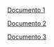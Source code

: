 [Documento 1](projectcharter.md)

[Documento 2](softwareprojectmanagementplan.md)

[Documento 3](softwarerequirementsspecification.md)

